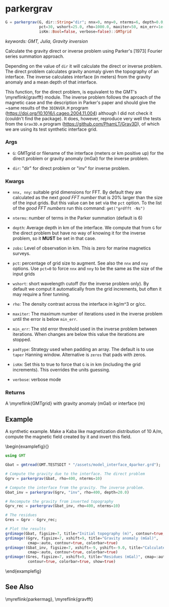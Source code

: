 # parkergrav

```julia
G = parkergrav(G, dir::String="dir"; nnx=0, nny=0, nterms=6, depth=0.0, zobs=0.0,
               pct=30, wshort=25.0, rho=1000.0, maxiter=50, min_err=1e-4, padtype::String="taper",
               isKm::Bool=false, verbose=false)::GMTgrid
```

*keywords: GMT, Julia, Gravity inversion*

Calculate the gravity direct or inverse problem using Parker's [1973] Fourier series summation approach.

Depending on the value of `dir` it will calculate the direct or inverse problem. The direct problem
calculates gravity anomaly given the topography of an interface. The inverse calculates interface (in meters)
from the gravity anomaly and a mean depth of that interface.

This function, for the direct problem, is equivalent to the GMT's \myreflink{gravfft} module. The inverse problem follows
the aproach of the magnetic case and the description in Parker's paper and should give the ~same results of
the `3DINVER.M` program (https://doi.org/10.1016/j.cageo.2004.11.004) although I did not check it (couldn't find the package).
It does, however, reproduce very well the tests from the `Grav3D.m` program (https://github.com/PhamLT/Grav3D),
of which we are using its test synthetic interface grid.

### Args
- `G`: GMTgrid or filename of the interface (meters or km positive up) for the direct problem
   or gravity anomaly (mGal) for the inverse problem.

- `dir`: "dir" for direct problem or "inv" for inverse problem.

### Kwargs

- `nnx, nny`: suitable grid dimensions for FFT. By default they are calculated as the next _good FFT number_ that
   is 20% larger than the size of the input grids. But this value can be set via the `pct` option. To the list of
   the _good FFT numbers_ run this command: ``gmt("grdfft -Ns")``

- `nterms`: number of terms in the Parker summation (default is 6)

- `depth`: Average depth in km of the interface. We compute that from `G` for the direct problem but have no way
   of knowing it for the inverse problem, so it **MUST** be set in that case.

- `zobs`: Level of observation in km. This is zero for marine magnetics surveys.

- `pct`: percentage of grid size to augment. See also the `nnx` and `nny` options. Use `pct=0` to force
   `nnx` and `nny` to be the same as the size of the input grids

- `wshort`: short wavelength cutoff (for the inverse problem only). By default we comput it automatically from
   the grid increments, but often it may require a finer tunning. 

- `rho`: The density contrast across the interface in kg/m^3 or g/cc.

- `maxiter`: The maximum number of iterations used in the inverse problem until the error is below `min_err`.

- `min_err`: The std error threshold used in the inverse problem between iterations. When changes are below
   this value the iterations are stopped.

- `padtype`: Strategy used when padding an array. The default is to use ``taper`` Hanning window. Alternative is
   ``zeros`` that pads with zeros.

- `isKm`: Set this to true to force that `G` is in km (including the grid increments). This overrides the units guessing.

- `verbose`: verbose mode


### Returns
A \myreflink{GMTgrid} with gravity anomaly (mGal) or interface (m)

Example
-------

A synthetic example. Make a Kaba like magnetization distribution of 10 A/m, compute the
magnetic field created by it and invert this field.

\begin{examplefig}{}
```julia
using GMT

Gbat = gmtread(GMT.TESTSDIT * "/assets/model_interface_4parker.grd");

# Compute the gravity due to the interface. The direct problem
Ggrv = parkergrav(Gbat, rho=400, nterms=10)

# Compute the interface from the gravity. The inverse problem.
Gbat_inv = parkergrav(Ggrv, "inv", rho=400, depth=20.0)

# Recompute the gravity from inverted topography
Ggrv_rec = parkergrav(Gbat_inv, rho=400, nterms=10)

# The residues 
Gres = Ggrv - Ggrv_rec;

# Plot the results
grdimage(Gbat, figsize=7, title="Initial topography (m)", contour=true, colorbar=true)
grdimage!(Ggrv, figsize=7, xshift=9, title="Gravity anomaly (mGal)",
          cmap=:auto, contour=true, colorbar=true)
grdimage!(Gbat_inv, figsize=7, xshift=-9, yshift=-9.0, title="Calculated Interface (m)",
          cmap=:auto, contour=true, colorbar=true)
grdimage!(Gres, figsize=7, xshift=9, title="Residues (mGal)", cmap=:auto,
          contour=true, colorbar=true, show=true)
```
\end{examplefig}

See Also
--------

\myreflink{parkermag}, \myreflink{gravfft}
